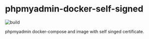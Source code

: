 # phpmyadmin-docker-self-signed
![build](https://travis-ci.com/galbirk/phpmyadmin-docker-compose.svg?branch=main)

phpmyadmin docker-compose and image with self singed certificate.
